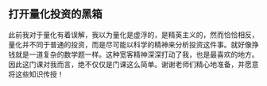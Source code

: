 <h2>打开量化投资的黑箱</h2>
<p>此前我对于量化有着误解，我以为量化是虚浮的，是精英主义的，然而恰恰相反，量化并不同于普通的投资，而是尽可能以科学的精神来分析投资这件事。就好像挣钱就是一道复杂的数学题一样。这种宽客精神深深打动了我，也是最喜欢的地方。因此这门课对我而言，绝不仅仅是门课这么简单。谢谢老师们精心地准备，并愿意将这些知识传授！</p>